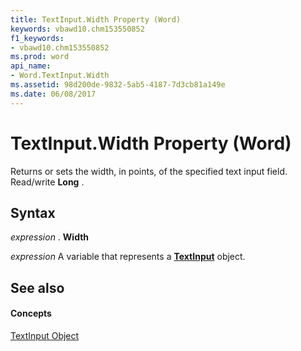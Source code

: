 ```yaml
---
title: TextInput.Width Property (Word)
keywords: vbawd10.chm153550852
f1_keywords:
- vbawd10.chm153550852
ms.prod: word
api_name:
- Word.TextInput.Width
ms.assetid: 98d200de-9832-5ab5-4187-7d3cb81a149e
ms.date: 06/08/2017
---
```



# TextInput.Width Property (Word)

Returns or sets the width, in points, of the specified text input field. Read/write  **Long** .


## Syntax

 _expression_ . **Width**

 _expression_ A variable that represents a **[TextInput](Word.TextInput.md)** object.


## See also


#### Concepts


[TextInput Object](Word.TextInput.md)

